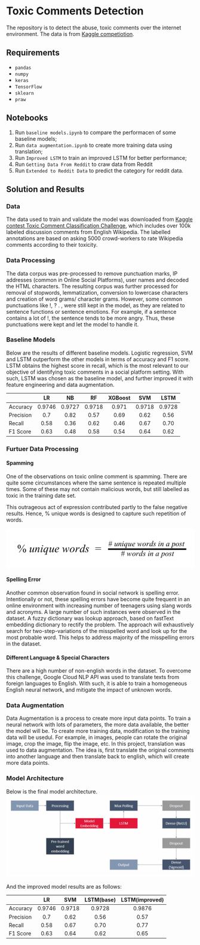 # Toxic Comments Detection

The repository is to detect the abuse, toxic comments over the internet environment. The data is from [Kaggle competiotion](https://www.kaggle.com/c/jigsaw-toxic-comment-classification-challenge/kernels).


## Requirements

- `pandas`
- `numpy`
- `keras`
- `TensorFlow`
- `sklearn`
- `praw`


## Notebooks

1.  Run `baseline models.ipynb` to compare the performacen of some baseline models;
2.  Run `data augmentation.ipynb` to create more training data using translation;
3.  Run `Improved LSTM` to train an improved LSTM for better performance;
3.  Run `Getting Data From Reddit` to craw data from Reddit
4.  Run `Extended to Reddit Data` to predict the category for reddit data.



## Solution and Results

### Data
The data used to train and validate the model was downloaded from [Kaggle contest Toxic Comment Classification Challenge](https://www.kaggle.com/c/jigsaw-toxic-comment-classification-challenge/kernels), which includes over 100k labeled discussion comments from English Wikipedia. The labelled annotations are based on asking 5000 crowd-workers to rate Wikipedia comments according to their toxicity.

### Data Processing
The data corpus was pre-processed to remove punctuation marks, IP addresses (common in Online Social Platforms), user names and decoded the HTML characters. The resulting corpus was further processed for removal of stopwords, lemmatization, conversion to lowercase characters and creation of word grams/ character grams. However, some common punctuations like !, ? . , were still kept in the model, as they are related to sentence functions or sentence emotions. For example, if a sentence contains a lot of !, the sentence tends to be more angry. Thus, these punctuations were kept and let the model to handle it.

### Baseline Models
Below are the results of different baseline models. Logistic regression, SVM and LSTM outperform the other models in terms of accuracy and F1 score. LSTM obtains the highest score in recall, which is the most relevant to our objective of identifying toxic comments in a social platform setting. With such, LSTM was chosen as the baseline model, and further improved it with feature engineering and data augmentation.

|             |     LR     |      NB      |       RF     |   XGBoost    |     SVM      |    LSTM      |
|-------------|:----------:|:------------:|:------------:|:------------:|:------------:|:------------:|
| Accuracy    |   0.9746   |    0.9727    |     0.9718   |     0.971    |    0.9718    |    0.9728    |
| Precision   |    0.7     |     0.82     |     0.57     |     0.69     |     0.62     |     0.56     |
| Recall      |    0.58    |     0.36     |     0.62     |     0.46     |     0.67     |     0.70     |
| F1 Score    |    0.63    |     0.48     |     0.58     |     0.54     |     0.64     |     0.62     |

### Furtuer Data Processing
#### Spamming
One of the observations on toxic online comment is spamming. There are quite some circumstances where the same sentence is repeated multiple times. Some of these may not contain malicious words, but still labelled as toxic in the training date set.

This outrageous act of expression contributed partly to the false negative results. Hence, ​% unique words​ is designed to capture such repetition of words.

![soamming](imgs/spam.png)

#### Spelling Error
Another common observation found in social network is spelling error. Intentionally or not, these spelling errors have become quite frequent in an online environment with increasing number of teenagers using slang words and acronyms. A large number of such instances were observed in the dataset. A fuzzy dictionary was lookup approach, based on fastText embedding dictionary to rectify the problem. The approach will exhaustively search for two-step-variations of the misspelled word and look up for the most probable word. This helps to address majority of the misspelling errors in the dataset.

#### Different Language & Special Characters
There are a high number of non-english words in the dataset. To overcome this challenge, Google Cloud NLP API was used to translate texts from foreign languages to English. With such, it is able to train a homogeneous English neural network, and mitigate the impact of unknown words.

### Data Augmentation
Data Augmentation is a process to create more input data points. To train a neural network with lots of parameters, the more data available, the better the model will be. To create more training data, modification to the training data will be usedul. For example, in images, people can rotate the original image, crop the image, flip the image, etc. In this project, translation was used to data augmentation. The idea is, first translate the original comments into another language and then translate back to english, which will create more data points.


### Model Architecture
Below is the final model architecture.
![model architecture](imgs/model.png)

And the improved model results are as follows:

|             |     LR     |     SVM      |  LSTM(base)  | LSTM(improved)|
|-------------|:----------:|:------------:|:------------:|:-------------:|
| Accuracy    |   0.9746   |    0.9718    |    0.9728    |     0.9876    |
| Precision   |    0.7     |     0.62     |     0.56     |      0.57     |
| Recall      |    0.58    |     0.67     |     0.70     |      0.77     |
| F1 Score    |    0.63    |     0.64     |     0.62     |      0.65     |


